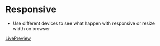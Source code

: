 # Responsive
- Use different devices to see what happen with responsive or resize width on browser

[LivePreview](https://david-roark.github.io/the-odin-project/html-css/newsweek/home.html)

